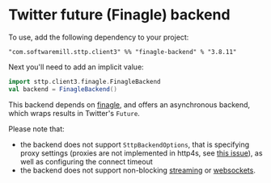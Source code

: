 # Twitter future (Finagle) backend

To use, add the following dependency to your project:

```
"com.softwaremill.sttp.client3" %% "finagle-backend" % "3.8.11"
```

Next you'll need to add an implicit value:

```scala
import sttp.client3.finagle.FinagleBackend
val backend = FinagleBackend()
```

This backend depends on [finagle](https://twitter.github.io/finagle/), and offers an asynchronous backend, which wraps results in Twitter's `Future`.

Please note that: 

* the backend does not support `SttpBackendOptions`, that is specifying proxy settings (proxies are not implemented in http4s, see [this issue](https://github.com/http4s/http4s/issues/251)), as well as configuring the connect timeout 
* the backend does not support non-blocking [streaming](../requests/streaming.md) or [websockets](../websockets.md).
